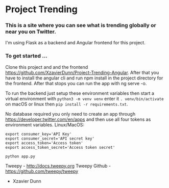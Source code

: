 # Project Trending

### This is a site where you can see what is trending globally or near you on Twitter.

I'm using Flask as a backend and Angular frontend for this project.

### To get started ...

Clone this project and and the frontend https://github.com/XzavierDunn/Project-Trending-Angular. After that you have to install the angular cli and run npm install in the project directory for the frontend. After that stops you can run the app with ng serve -o.

To run the backend just setup these environment variables then start a virtual environment with `python3 -m venv venv` enter it `. venv/bin/activate` on macOS or linux then `pip install -r requirements.txt`.

No database required you only need to create an app through https://developer.twitter.com/en/apps and then use all four tokens as environment variables.
Linux/MacOS:

```
export consumer_key='API Key'
export consumer_secret='API secret key'
export access_token='Access token'
export access_token_secret='Access token secret'

python app.py
```

Tweepy - http://docs.tweepy.org
Tweepy Github - https://github.com/tweepy/tweepy

- Xzavier Dunn
